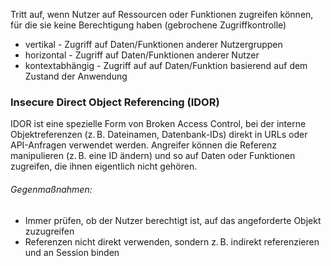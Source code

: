 Tritt auf, wenn Nutzer auf Ressourcen oder Funktionen zugreifen können, für die sie keine Berechtigung haben (gebrochene Zugriffkontrolle)
- vertikal - Zugriff auf Daten/Funktionen anderer Nutzergruppen
- horizontal - Zugriff auf Daten/Funktionen anderer Nutzer
- kontextabhängig - Zugriff auf auf Daten/Funktion basierend auf dem Zustand der Anwendung

### Insecure Direct Object Referencing (IDOR)
IDOR ist eine spezielle Form von Broken Access Control, bei der interne Objektreferenzen (z. B. Dateinamen, Datenbank-IDs) direkt in URLs oder API-Anfragen verwendet werden. Angreifer können die Referenz manipulieren (z. B. eine ID ändern) und so auf Daten oder Funktionen zugreifen, die ihnen eigentlich nicht gehören.
###### Gegenmaßnahmen:
- Immer prüfen, ob der Nutzer berechtigt ist, auf das angeforderte Objekt zuzugreifen
- Referenzen nicht direkt verwenden, sondern z. B. indirekt referenzieren und an Session binden